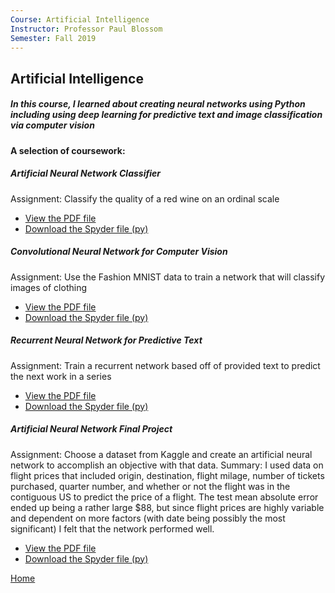 ```yaml
---
Course: Artificial Intelligence
Instructor: Professor Paul Blossom
Semester: Fall 2019
---
```


## Artificial Intelligence
##### In this course, I learned about creating neural networks using Python including using deep learning for predictive text and image classification via computer vision


#### A selection of coursework:
##### Artificial Neural Network Classifier
Assignment: Classify the quality of a red wine on an ordinal scale
- [View the PDF file](CategoricalANNWriteup.pdf)
- [Download the Spyder file (py)](CategoricalANN.py)

##### Convolutional Neural Network for Computer Vision
Assignment: Use the Fashion MNIST data to train a network that will classify images of clothing
- [View the PDF file](ConvNetWriteup.pdf)
- [Download the Spyder file (py)](ConvNet.py)

##### Recurrent Neural Network for Predictive Text
Assignment: Train a recurrent network based off of provided text to predict the next work in a series
- [View the PDF file](RNNWriteup.pdf)
- [Download the Spyder file (py)](RNN.py)

##### Artificial Neural Network Final Project
Assignment: Choose a dataset from Kaggle and create an artificial neural network to accomplish an objective with that data.
Summary: I used data on flight prices that included origin, destination, flight milage, number of tickets purchased, quarter number, and whether or not the flight was in the contiguous US to predict the price of a flight.  The test mean absolute error ended up being a rather large $88, but since flight prices are highly variable and dependent on more factors (with date being possibly the most significant) I felt that the network performed well.
- [View the PDF file](FinalProjectWriteup.pdf)
- [Download the Spyder file (py)](FinalProject.py)

[Home](https://cherylngo.github.io/)
